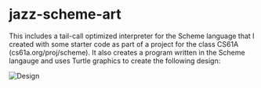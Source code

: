 # jazz-scheme-art
This includes a tail-call optimized interpreter for the Scheme language that I created with some starter code as part of a project for the class CS61A (cs61a.org/proj/scheme). It also creates a program written in the Scheme langauge and uses Turtle graphics to create the following design:


![Design](jazz-scheme-art/jazz-artowork.png?raw=true)
